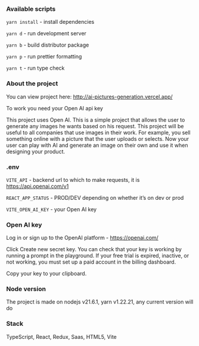 ### Available scripts

`yarn install` - install dependencies

`yarn d` - run development server

`yarn b` - build distributor package

`yarn p` - run prettier formatting

`yarn t` - run type check

### About the project

You can view project here: http://ai-pictures-generation.vercel.app/

To work you need your Open AI api key

This project uses Open AI. This is a simple project that allows the user to generate any images he wants based on his request. This project will be useful to all companies that use images in their work. For example, you sell something online with a picture that the user uploads or selects. Now your user can play with AI and generate an image on their own and use it when designing your product.

### .env

`VITE_API` - backend url to which to make requests, it is https://api.openai.com/v1

`REACT_APP_STATUS` - PROD/DEV depending on whether it’s on dev or prod

`VITE_OPEN_AI_KEY` - your Open AI key

### Open AI key

Log in or sign up to the OpenAI platform - https://openai.com/

Click Create new secret key. You can check that your key is working by running a prompt in the playground. If your free trial is expired, inactive, or not working, you must set up a paid account in the billing dashboard.

Copy your key to your clipboard.

### Node version

The project is made on nodejs v21.6.1, yarn v1.22.21, any current version will do

### Stack

TypeScript, React, Redux, Saas, HTML5, Vite
